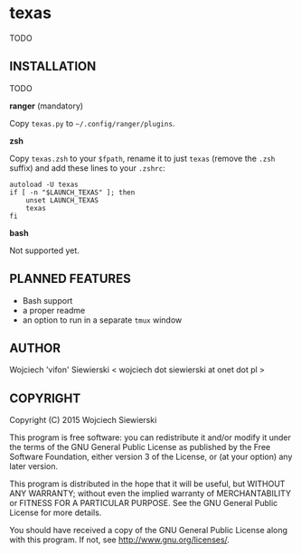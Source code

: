 texas
=====

TODO

INSTALLATION
------------

TODO

**ranger** (mandatory)

Copy `texas.py` to `~/.config/ranger/plugins`.

**zsh**

Copy `texas.zsh` to your `$fpath`, rename it to just `texas` (remove
the `.zsh` suffix) and add these lines to your `.zshrc`:

    autoload -U texas
    if [ -n "$LAUNCH_TEXAS" ]; then
        unset LAUNCH_TEXAS
        texas
    fi

**bash**

Not supported yet.

PLANNED FEATURES
----------------

- Bash support
- a proper readme
- an option to run in a separate `tmux` window

AUTHOR
------

Wojciech 'vifon' Siewierski < wojciech dot siewierski at onet dot pl >

COPYRIGHT
---------

Copyright (C) 2015  Wojciech Siewierski

This program is free software: you can redistribute it and/or modify
it under the terms of the GNU General Public License as published by
the Free Software Foundation, either version 3 of the License, or
(at your option) any later version.

This program is distributed in the hope that it will be useful,
but WITHOUT ANY WARRANTY; without even the implied warranty of
MERCHANTABILITY or FITNESS FOR A PARTICULAR PURPOSE.  See the
GNU General Public License for more details.

You should have received a copy of the GNU General Public License
along with this program.  If not, see <http://www.gnu.org/licenses/>.

